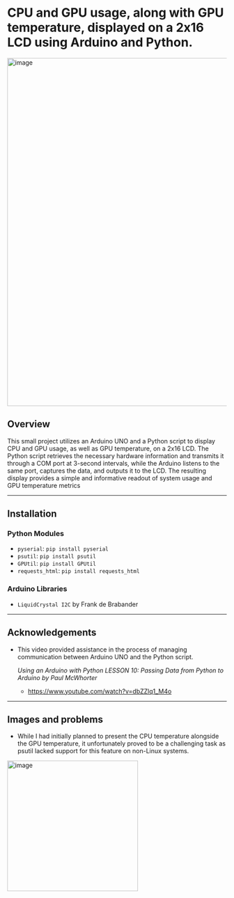 # CPU and GPU usage, along with GPU temperature, displayed on a 2x16 LCD using Arduino and Python.

<img src="https://user-images.githubusercontent.com/112471004/225152766-0950a4d0-928e-4c85-a6bc-78db604c0307.png" alt="image" width="800px">

## Overview
This small project utilizes an Arduino UNO and a Python script to display CPU and GPU usage, as well as GPU temperature, on a 2x16 LCD. The Python script retrieves the necessary hardware information and transmits it through a COM port at 3-second intervals, while the Arduino listens to the same port, captures the data, and outputs it to the LCD. The resulting display provides a simple and informative readout of system usage and GPU temperature metrics

---

## Installation

### Python Modules
- `pyserial`: `pip install pyserial`
- `psutil`: `pip install psutil`
- `GPUtil`: `pip install GPUtil`
- `requests_html`: `pip install requests_html`


### Arduino Libraries
- `LiquidCrystal I2C` by Frank de Brabander
---

## Acknowledgements

- This video provided assistance in the process of managing communication between Arduino UNO and the Python script.


    <em>Using an Arduino with Python LESSON 10: Passing Data from Python to Arduino by 
Paul McWhorter</em>
    - https://www.youtube.com/watch?v=dbZZlq1_M4o


---
## Images and problems
- While I had initially planned to present the CPU temperature alongside the GPU temperature, it unfortunately proved to be a challenging task as psutil lacked support for this feature on non-Linux systems.
<img src="https://user-images.githubusercontent.com/112471004/225152695-935670c6-4873-4668-ac61-6383c044f9c6.png" alt="image" width="300px">


